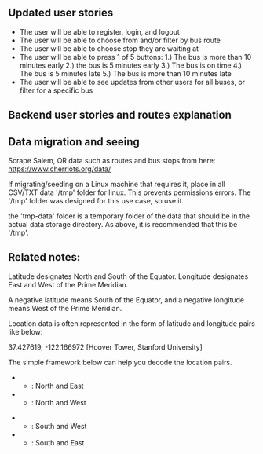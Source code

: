 ## Updated user stories
- The user will be able to register, login, and logout
- The user will be able to choose from and/or filter by bus route
- The user will be able to choose stop they are waiting at
- The user will be able to press 1 of 5 buttons: 1.) The bus is more than 10 minutes early 2.) the bus is 5 minutes early 3.) The bus is on time 4.) The bus is 5 minutes late 5.) The bus is more than 10 minutes late
- The user will be able to see updates from other users for all buses, or filter for a specific bus

## Backend user stories and routes explanation

## Data migration and seeing
Scrape Salem, OR data such as routes and bus stops from here:
https://www.cherriots.org/data/

If migrating/seeding on a Linux machine that requires it, place in all CSV/TXT data '/tmp' folder for linux. This prevents permissions errors. The '/tmp' folder was designed for this use case, so use it.

the 'tmp-data' folder is a temporary folder of the data that should be in the actual data storage directory. As above, it is recommended that this be '/tmp'.

## Related notes:

Latitude designates North and South of the Equator. Longitude designates East and West of the Prime Meridian.

A negative latitude means South of the Equator, and a negative longitude means West of the Prime Meridian.

Location data is often represented in the form of latitude and longitude pairs like below:

37.427619, -122.166972
[Hoover Tower, Stanford University]

The simple framework below can help you decode the location pairs.

+ + : North and East
+ - : North and West
- - : South and West
- + : South and East